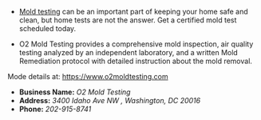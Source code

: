 - [Mold testing](https://www.o2moldtesting.com) can be an important part of keeping your home safe and clean, but home tests are not the answer. Get a certified mold test scheduled today. 


- O2 Mold Testing provides a comprehensive mold inspection, air quality testing analyzed by an independent laboratory, and a written Mold Remediation protocol with  detailed instruction about the mold removal.

Mode details at:
https://www.o2moldtesting.com

- **Business Name:** _O2 Mold Testing_
- **Address:** _3400 Idaho Ave NW , Washington, DC 20016_
- **Phone:** _202-915-8741_

